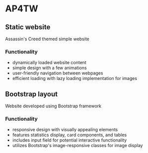 # AP4TW

## Static website
Assassin's Creed themed simple website

### Functionality
- dynamically loaded website content
- simple design with a few animations
- user-friendly navigation between webpages
- efficient loading with lazy loading implementation for images

## Bootstrap layout
Website developed using Bootstrap framework

### Functionality
- responsive design with visually appealing elements
- features statistics display, card components, and tables
- includes input field for potential interactive functionality
- utilizes Bootstrap's image-responsive classes for image display
